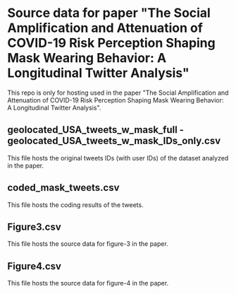 # Source data for paper "The Social Amplification and Attenuation of COVID-19 Risk Perception Shaping Mask Wearing Behavior: A Longitudinal Twitter Analysis"
This repo is only for hosting  used in the paper "The Social Amplification and Attenuation of COVID-19 Risk Perception Shaping Mask Wearing Behavior: A Longitudinal Twitter Analysis".
## geolocated_USA_tweets_w_mask_full - geolocated_USA_tweets_w_mask_IDs_only.csv
This file hosts the original tweets IDs (with user IDs) of the dataset analyzed in the paper.
## coded_mask_tweets.csv
This file hosts the coding results of the tweets.
## Figure3.csv
This file hosts the source data for figure-3 in the paper.
## Figure4.csv
This file hosts the source data for figure-4 in the paper.
